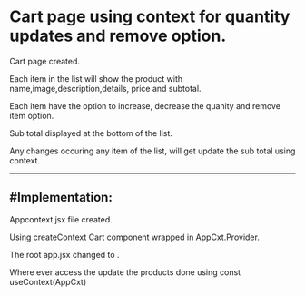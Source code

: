 # Cart page using context for quantity updates and remove option.

Cart page created.

Each item in the list will show the product with name,image,description,details, price and subtotal.

Each item have the option to increase, decrease the quanity and remove item option.

Sub total displayed at the bottom of the list.

Any changes occuring any item of the list, will get update the sub total using context.

-----
#Implementation:
-----

Appcontext jsx file created.

Using createContext Cart component wrapped in AppCxt.Provider.

The root app.jsx changed to   <AppContext></AppContext>.

Where ever access the update the products done using const  useContext(AppCxt)


